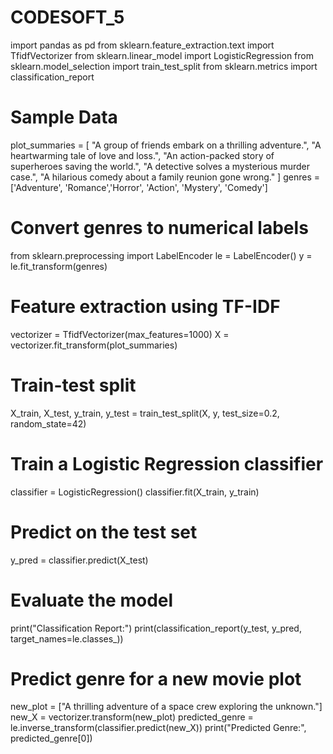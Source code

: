 # CODESOFT_5
import pandas as pd
from sklearn.feature_extraction.text import TfidfVectorizer
from sklearn.linear_model import LogisticRegression
from sklearn.model_selection import train_test_split
from sklearn.metrics import classification_report

# Sample Data
plot_summaries = [
    "A group of friends embark on a thrilling adventure.",
    "A heartwarming tale of love and loss.",
    "An action-packed story of superheroes saving the world.",
    "A detective solves a mysterious murder case.",
    "A hilarious comedy about a family reunion gone wrong."
]
genres = ['Adventure', 'Romance','Horror', 'Action', 'Mystery', 'Comedy']

# Convert genres to numerical labels
from sklearn.preprocessing import LabelEncoder
le = LabelEncoder()
y = le.fit_transform(genres)

# Feature extraction using TF-IDF
vectorizer = TfidfVectorizer(max_features=1000)
X = vectorizer.fit_transform(plot_summaries)

# Train-test split
X_train, X_test, y_train, y_test = train_test_split(X, y, test_size=0.2, random_state=42)

# Train a Logistic Regression classifier
classifier = LogisticRegression()
classifier.fit(X_train, y_train)

# Predict on the test set
y_pred = classifier.predict(X_test)

# Evaluate the model
print("Classification Report:")
print(classification_report(y_test, y_pred, target_names=le.classes_))

# Predict genre for a new movie plot
new_plot = ["A thrilling adventure of a space crew exploring the unknown."]
new_X = vectorizer.transform(new_plot)
predicted_genre = le.inverse_transform(classifier.predict(new_X))
print("Predicted Genre:", predicted_genre[0])
